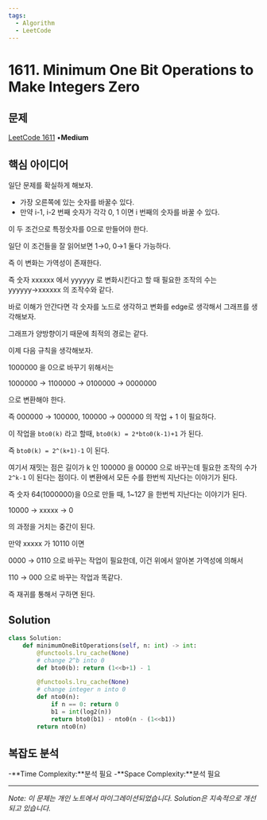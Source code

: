 ```yaml
---
tags:
  - Algorithm
  - LeetCode
---
```


# 1611. Minimum One Bit Operations to Make Integers Zero

## 문제

[LeetCode 1611](https://leetcode.com/problems/minimum-one-bit-operations-to-make-integers-zero/) •**Medium**

## 핵심 아이디어

일단 문제를 확실하게 해보자.

- 가장 오른쪽에 있는 숫자를 바꿀수 있다.
- 만약 i-1, i-2 번째 숫자가 각각 0, 1 이면 i 번째의 숫자를 바꿀 수 있다.

이 두 조건으로 특정숫자를 0으로 만들어야 한다.

일단 이 조건들을 잘 읽어보면 1→0, 0→1 둘다 가능하다.

즉 이 변화는 가역성이 존재한다.

즉 숫자 xxxxxx 에서 yyyyyy 로 변화시킨다고 할 때 필요한 조작의 수는 yyyyyy→xxxxxx 의 조작수와 같다.

바로 이해가 안간다면 각 숫자를 노드로 생각하고 변화를 edge로 생각해서 그래프를 생각해보자.

그래프가 양방향이기 때문에 최적의 경로는 같다.

이제 다음 규칙을 생각해보자.

1000000 을 0으로 바꾸기 위해서는

1000000 → 1100000 → 0100000 → 0000000

으로 변환해야 한다.

즉 000000 → 100000, 100000 → 000000 의 작업 + 1 이 필요하다.

이 작업을 `bto0(k)` 라고 할때, `bto0(k) = 2*bto0(k-1)+1` 가 된다.

즉 `bto0(k) = 2^(k+1)-1` 이 된다.

여기서 재밋는 점은 길이가 k 인 100000 을 00000 으로 바꾸는데 필요한 조작의 수가 `2^k-1` 이 된다는 점이다. 이 변환에서 모든 수를 한번씩 지난다는 이야기가 된다.

즉 숫자 64(1000000)을 0으로 만들 때, 1~127 을 한번씩 지난다는 이야기가 된다.

10000 → xxxxx → 0

의 과정을 거치는 중간이 된다.

만약 xxxxx 가 10110 이면

0000 → 0110 으로 바꾸는 작업이 필요한데, 이건 위에서 알아본 가역성에 의해서

110 → 000 으로 바꾸는 작업과 똑같다.

즉 재귀를 통해서 구하면 된다.

## Solution

```python
class Solution:
    def minimumOneBitOperations(self, n: int) -> int:
        @functools.lru_cache(None)
        # change 2^b into 0
        def bto0(b): return (1<<b+1) - 1

        @functools.lru_cache(None)
        # change integer n into 0
        def nto0(n):
            if n == 0: return 0
            b1 = int(log2(n))
            return bto0(b1) - nto0(n - (1<<b1))
        return nto0(n)
```

## 복잡도 분석

-**Time Complexity:**분석 필요
-**Space Complexity:**분석 필요

---

*Note: 이 문제는 개인 노트에서 마이그레이션되었습니다. Solution은 지속적으로 개선되고 있습니다.*

